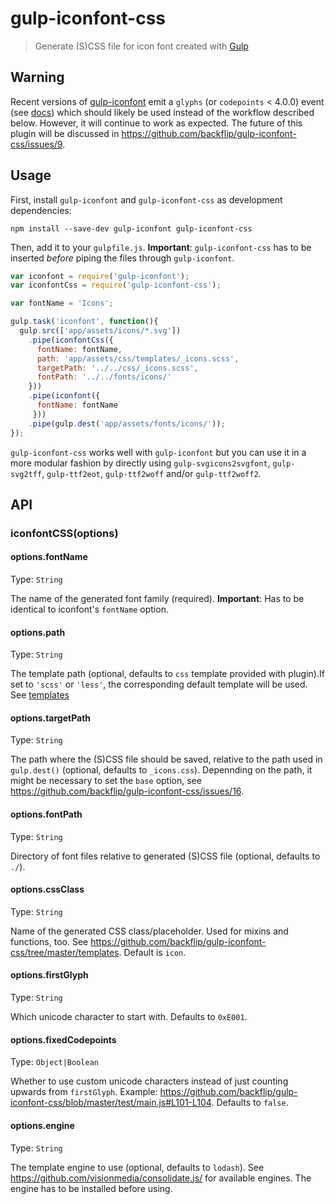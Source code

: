 # gulp-iconfont-css
> Generate (S)CSS file for icon font created with [Gulp](http://gulpjs.com/)

## Warning

Recent versions of [gulp-iconfont](https://github.com/nfroidure/gulp-iconfont) emit a `glyphs` (or `codepoints` < 4.0.0) event (see [docs](https://github.com/nfroidure/gulp-iconfont/)) which should likely be used instead of the workflow described below. However, it will continue to work as expected.
The future of this plugin will be discussed in https://github.com/backflip/gulp-iconfont-css/issues/9.

## Usage

First, install `gulp-iconfont` and `gulp-iconfont-css` as development dependencies:

```shell
npm install --save-dev gulp-iconfont gulp-iconfont-css
```

Then, add it to your `gulpfile.js`. **Important**: `gulp-iconfont-css` has to be inserted *before* piping the files through `gulp-iconfont`.

```javascript
var iconfont = require('gulp-iconfont');
var iconfontCss = require('gulp-iconfont-css');

var fontName = 'Icons';

gulp.task('iconfont', function(){
  gulp.src(['app/assets/icons/*.svg'])
    .pipe(iconfontCss({
      fontName: fontName,
      path: 'app/assets/css/templates/_icons.scss',
      targetPath: '../../css/_icons.scss',
      fontPath: '../../fonts/icons/'
    }))
    .pipe(iconfont({
      fontName: fontName
     }))
    .pipe(gulp.dest('app/assets/fonts/icons/'));
});
```

`gulp-iconfont-css` works well with `gulp-iconfont` but you can use it in a more modular fashion by directly using `gulp-svgicons2svgfont`, `gulp-svg2tff`, `gulp-ttf2eot`, `gulp-ttf2woff` and/or `gulp-ttf2woff2`.

## API

### iconfontCSS(options)

#### options.fontName
Type: `String`

The name of the generated font family (required). **Important**: Has to be identical to iconfont's ```fontName``` option.

#### options.path
Type: `String`

The template path (optional, defaults to `css` template provided with plugin).If set to `'scss'` or `'less'`, the corresponding default template will be used. See [templates](templates)

#### options.targetPath
Type: `String`

The path where the (S)CSS file should be saved, relative to the path used in ```gulp.dest()``` (optional, defaults to ```_icons.css```). Depennding on the path, it might be necessary to set the ```base``` option, see https://github.com/backflip/gulp-iconfont-css/issues/16.

#### options.fontPath
Type: `String`

Directory of font files relative to generated (S)CSS file (optional, defaults to ```./```).

#### options.cssClass
Type: `String`

Name of the generated CSS class/placeholder. Used for mixins and functions, too. See https://github.com/backflip/gulp-iconfont-css/tree/master/templates. Default is `icon`.

#### options.firstGlyph
Type: `String`

Which unicode character to start with. Defaults to `0xE001`.

#### options.fixedCodepoints
Type: `Object|Boolean`

Whether to use custom unicode characters instead of just counting upwards from `firstGlyph`. Example: https://github.com/backflip/gulp-iconfont-css/blob/master/test/main.js#L101-L104. Defaults to `false`.

#### options.engine
Type: `String`

The template engine to use (optional, defaults to ```lodash```). 
See https://github.com/visionmedia/consolidate.js/ for available engines. The engine has to be installed before using.
